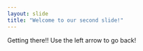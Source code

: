 ```yaml
---
layout: slide
title: "Welcome to our second slide!"
---
```

Getting there!!
Use the left arrow to go back!
